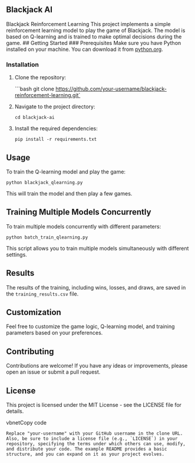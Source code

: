 ## Blackjack AI

Blackjack Reinforcement Learning  This project implements a simple reinforcement learning model to play the game of Blackjack. The model is based on Q-learning and is trained to make optimal decisions during the game.  ## Getting Started  ### Prerequisites  Make sure you have Python installed on your machine. You can download it from [python.org](https://www.python.org/).  

### Installation  

1. Clone the repository:

   ```bash    git clone https://github.com/your-username/blackjack-reinforcement-learning.git`

3.  Navigate to the project directory:
    
    `cd blackjack-ai`
    
4.  Install the required dependencies:
    
    `pip install -r requirements.txt`
    

Usage
-----

To train the Q-learning model and play the game:

`python blackjack_qlearning.py`

This will train the model and then play a few games.

Training Multiple Models Concurrently
-------------------------------------

To train multiple models concurrently with different parameters:

`python batch_train_qlearning.py`

This script allows you to train multiple models simultaneously with different settings.

Results
-------

The results of the training, including wins, losses, and draws, are saved in the `training_results.csv` file.

Customization
-------------

Feel free to customize the game logic, Q-learning model, and training parameters based on your preferences.

Contributing
------------

Contributions are welcome! If you have any ideas or improvements, please open an issue or submit a pull request.

License
-------

This project is licensed under the MIT License - see the LICENSE file for details.

vbnetCopy code

``Replace "your-username" with your GitHub username in the clone URL. Also, be sure to include a license file (e.g., `LICENSE`) in your repository, specifying the terms under which others can use, modify, and distribute your code. The example README provides a basic structure, and you can expand on it as your project evolves.``
